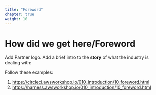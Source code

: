 ```yaml
---
title: "Foreword"
chapter: true
weight: 10
---
```


# How did we get here/Foreword
Add Partner logo.
Add a brief intro to the **story** of what the industry is dealing with:

Follow these examples:
1. https://circleci.awsworkshop.io/010_introduction/10_foreword.html
1. https://harness.awsworkshop.io/010_introduction/10_foreword.html


